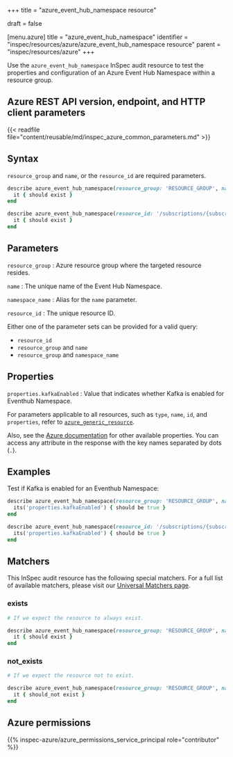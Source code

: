 +++
title = "azure_event_hub_namespace resource"

draft = false


[menu.azure]
title = "azure_event_hub_namespace"
identifier = "inspec/resources/azure/azure_event_hub_namespace resource"
parent = "inspec/resources/azure"
+++

Use the `azure_event_hub_namespace` InSpec audit resource to test the properties and configuration of an Azure Event Hub Namespace within a resource group.

## Azure REST API version, endpoint, and HTTP client parameters

{{< readfile file="content/reusable/md/inspec_azure_common_parameters.md" >}}

## Syntax

`resource_group` and `name`, or the `resource_id` are required parameters.

```ruby
describe azure_event_hub_namespace(resource_group: 'RESOURCE_GROUP', name: 'EVENT_HUB_NAME') do
  it { should exist }
end
```

```ruby
describe azure_event_hub_namespace(resource_id: '/subscriptions/{subscriptionId}/resourceGroups/{resourceGroupName}/providers/Microsoft.EventHub/namespaces/{namespaceName}') do
  it { should exist }
end
```

## Parameters

`resource_group`
: Azure resource group where the targeted resource resides.

`name`
: The unique name of the Event Hub Namespace.

`namespace_name`
: Alias for the `name` parameter.

`resource_id`
: The unique resource ID.

Either one of the parameter sets can be provided for a valid query:

- `resource_id`
- `resource_group` and `name`
- `resource_group` and `namespace_name`

## Properties

`properties.kafkaEnabled`
: Value that indicates whether Kafka is enabled for Eventhub Namespace.

For parameters applicable to all resources, such as `type`, `name`, `id`, and `properties`, refer to [`azure_generic_resource`](azure_generic_resource#properties).

Also, see the [Azure documentation](https://docs.microsoft.com/en-us/rest/api/eventhub/preview/namespaces/get?tabs=HTTP) for other available properties. You can access any attribute in the response with the key names separated by dots (`.`).

## Examples

Test if Kafka is enabled for an Eventhub Namespace:

```ruby
describe azure_event_hub_namespace(resource_group: 'RESOURCE_GROUP', name: 'EVENT_HUB_NAME') do
  its('properties.kafkaEnabled') { should be true }
end
```

```ruby
describe azure_event_hub_namespace(resource_id: '/subscriptions/{subscriptionId}/resourceGroups/{resourceGroupName}/providers/Microsoft.EventHub/namespaces/{namespaceName}') do
  its('properties.kafkaEnabled') { should be true }
end
```

## Matchers

This InSpec audit resource has the following special matchers. For a full list of available matchers, please visit our [Universal Matchers page](https://docs.chef.io/inspec/matchers/).

### exists

```ruby
# If we expect the resource to always exist.

describe azure_event_hub_namespace(resource_group: 'RESOURCE_GROUP', name: 'EVENT_HUB_NAME') do
  it { should exist }
end
```

### not_exists

```ruby
# If we expect the resource not to exist.

describe azure_event_hub_namespace(resource_group: 'RESOURCE_GROUP', name: 'EVENT_HUB_NAME') do
  it { should_not exist }
end
```

## Azure permissions

{{% inspec-azure/azure_permissions_service_principal role="contributor" %}}
